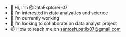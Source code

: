 - 👋 Hi, I’m @DataExplorer-07
- 👀 I’m interested in data analyatics and science 
- 🌱 I’m currently working 
- 💞️ I’m looking to collaborate on data analyst project 
- 📫 How to reach me on santosh.patilx07@gmail.com

<!---
DataExplorer-07/DataExplorer-07 is a ✨ special ✨ repository because its `README.md` (this file) appears on your GitHub profile.
You can click the Preview link to take a look at your changes.
--->
